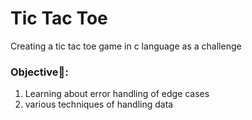 # Tic Tac Toe

Creating a tic tac toe game in c language as a challenge

### Objective🎯:
1) Learning about error handling of edge cases
2) various techniques of handling data
